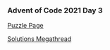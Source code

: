 ### Advent of Code 2021 Day 3

[Puzzle Page](https://adventofcode.com/2021/day/3)

[Solutions Megathread](https://www.reddit.com/r/adventofcode/comments/r7r0ff/2021_day_3_solutions/)
